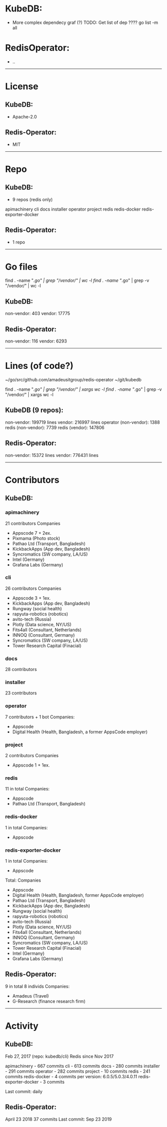 # KubeDB:
- More complex dependecy graf (?)   TODO: Get list of dep ????  go list -m all
# RedisOperator:
- ..

---------------------------------
# License
## KubeDB:
- Apache-2.0
## Redis-Operator:
- MIT

---------------------------------
# Repo
## KubeDB:
- 9 repos (redis only)

apimachinery
cli
docs
installer
operator
project
redis
redis-docker
redis-exporter-docker

## Redis-Operator:
- 1 repo

---------------------------------
# Go files
find . -name "*.go" | grep "/vendor/"  | wc -l
find . -name "*.go" | grep -v "/vendor/"  | wc -l

## KubeDB:
non-vendor:   403
vendor:     17775
## Redis-Operator:
non-vendor:   116
vendor:      6293

---------------------------------
# Lines (of code?)
~/go/src/github.com/amadeusitgroup/redis-operator
~/git/kubedb

find . -name "*.go" | grep "/vendor/"  | xargs wc -l
find . -name "*.go" | grep -v "/vendor/"  | xargs wc -l

## KubeDB (9 repos):
non-vendor: 199719 lines
vendor: 216997 lines
operator (non-vendor): 1388
redis (non-vendor): 7739
redis (vendor): 147806

## Redis-Operator:
non-vendor: 15372 lines
vendor: 776431 lines

---------------------------------
# Contributors

## KubeDB:
### apimachinery
21 contributors
Companies
- Appscode 7 + 2ex.
- Pixmama (Photo stock)
- Pathao Ltd (Transport, Bangladesh)
- KickbackApps (App dev, Bangladesh)
- Syncromatics (SW company, LA/US)
- Intel (Germany)
- Grafana Labs (Germany)
### cli
26 contributors
Companies
- Appscode 3 + 1ex.
- KickbackApps (App dev, Bangladesh)
- Rungway (social health)
- rapyuta-robotics (robotics)
- avito-tech (Russia)
- Plotly (Data science, NY/US)
- Fits4all (Consultant, Netherlands)
- INNOQ (Consultant, Germany)
- Syncromatics (SW company, LA/US)
- Tower Research Capital (Finacial)
### docs
28 contributors
### installer
23 contributors
### operator
7  contributors + 1 bot
Companies:
- Appscode
- Digital Health (Health, Bangladesh, a former AppsCode employer)
### project
2 contributors
Companies
- Appscode 1 + 1ex.
### redis
11 in total
Companies:
- Appscode
- Pathao Ltd (Transport, Bangladesh)
### redis-docker
1 in total
Companies:
- Appscode
### redis-exporter-docker
1 in total
Companies:
- Appscode

Total:
Companies
- Appscode
- Digital Health (Health, Bangladesh, former AppsCode employer)
- Pathao Ltd (Transport, Bangladesh)
- KickbackApps (App dev, Bangladesh)
- Rungway (social health)
- rapyuta-robotics (robotics)
- avito-tech (Russia)
- Plotly (Data science, NY/US)
- Fits4all (Consultant, Netherlands)
- INNOQ (Consultant, Germany)
- Syncromatics (SW company, LA/US)
- Tower Research Capital (Finacial)
- Intel (Germany)
- Grafana Labs (Germany)


## Redis-Operator:
9 in total
8 individs
Companies:
- Amadeus (Travel)
- G-Research (finance research firm)

---------------------------------
# Activity

## KubeDB:
Feb 27, 2017 (repo: kubedb/cli)
Redis since Nov 2017

apimachinery - 667 commits
cli          - 613 commits
docs         - 280 commits
installer    - 291 commits
operator     - 282 commits
project      - 10 commits
redis        - 241 commits
redis-docker - 4 commits per version: 6.0.5/5.0.3/4.0.11
redis-exporter-docker - 3 commits

Last commit: daily

## Redis-Operator:
April 23 2018
37 commits
Last commit: Sep 23 2019
